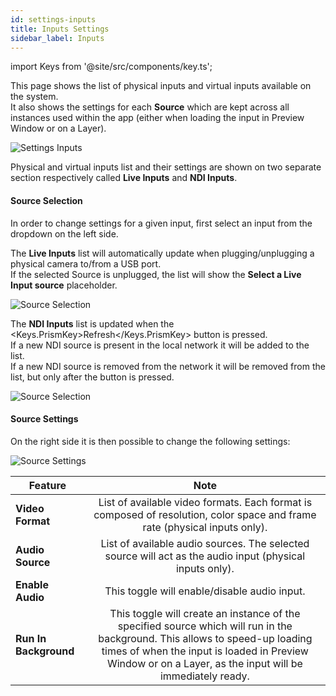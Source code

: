 ```yaml
---
id: settings-inputs
title: Inputs Settings
sidebar_label: Inputs
---
```

import Keys from '@site/src/components/key.ts';

This page shows the list of physical inputs and virtual inputs available on the system.  
It also shows the settings for each **Source** which are kept across all instances used within the app (either when loading the input in Preview Window or on a Layer).

![Settings Inputs](/prismdocs/images/settings-inputs.png)

Physical and virtual inputs list and their settings are shown on two separate section respectively called **Live Inputs** and **NDI Inputs**.

#### Source Selection
In order to change settings for a given input, first select an input from the dropdown on the left side.

The **Live Inputs** list will automatically update when plugging/unplugging a physical camera to/from a USB port.  
If the selected Source is unplugged, the list will show the **Select a Live Input source** placeholder.

![Source Selection](/prismdocs/images/source-selection-live.png)

The **NDI Inputs** list is updated when the <Keys.PrismKey>Refresh</Keys.PrismKey> button is pressed.  
If a new NDI source is present in the local network it will be added to the list.  
If a new NDI source is removed from the network it will be removed from the list, but only after the button is pressed.

![Source Selection](/prismdocs/images/source-selection-ndi.png)

#### Source Settings
On the right side it is then possible to change the following settings:

![Source Settings](/prismdocs/images/source-settings.png)

|   Feature            |  Note        |
|----------------------|:------------:|
| **Video Format** | List of available video formats. Each format is composed of resolution, color space and frame rate (physical inputs only).|
| **Audio Source** | List of available audio sources. The selected source will act as the audio input (physical inputs only).|
| **Enable Audio** | This toggle will enable/disable audio input.|
| **Run In Background** | This toggle will create an instance of the specified source which will run in the background. This allows to speed-up loading times of when the input is loaded in Preview Window or on a Layer, as the input will be immediately ready.|